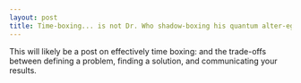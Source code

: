 ```yaml
---
layout: post
title: Time-boxing... is not Dr. Who shadow-boxing his quantum alter-ego
---
```


This will likely be a post on effectively time boxing: and the trade-offs between defining a problem, finding a solution, and communicating your results.



